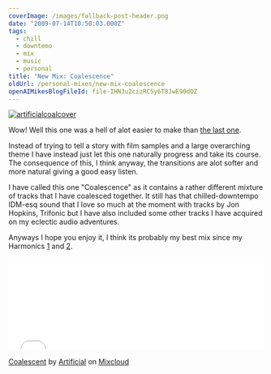 ```yaml
---
coverImage: /images/fallback-post-header.png
date: "2009-07-14T10:50:03.000Z"
tags:
  - chill
  - downtemo
  - mix
  - music
  - personal
title: "New Mix: Coalescence"
oldUrl: /personal-mixes/new-mix-coalescence
openAIMikesBlogFileId: file-IHN3u2cizRC5y6T8JwE90dOZ
---
```


[![artificialcoalcover](https://www.mikecann.blog/wp-content/uploads/2009/07/artificialcoalcover.png "artificialcoalcover")](https://www.mikecann.blog/wp-content/uploads/2009/07/artificialcoalcover.png)

Wow! Well this one was a hell of alot easier to make than [the last one](https://www.mikecann.blog/?p=582).

<!-- more -->

Instead of trying to tell a story with film samples and a large overarching theme I have instead just let this one naturally progress and take its course. The consequence of this, I think anyway, the transitions are alot softer and more natural giving a good easy listen.

I have called this one "Coalescence" as it contains a rather different mixture of tracks that I have coalesced together. It still has that chilled-downtempo IDM-esq sound that I love so much at the moment with tracks by Jon Hopkins, Trifonic but I have also included some other tracks I have acquired on my eclectic audio adventures.

Anyways I hope you enjoy it, I think its probably my best mix since my Harmonics [1](https://www.mikecann.blog/audio/personal-mixes/artificial-harmonics-part-1/) and [2](https://www.mikecann.blog/audio/personal-mixes/artificial-harmonics-part-2/).

<iframe width="100%" height="180" src="//www.mixcloud.com/widget/iframe/?feed=http%3A%2F%2Fwww.mixcloud.com%2Fmikeysee%2Fcoalescent%2F&amp;embed_type=widget_standard&amp;embed_uuid=f00f116f-deea-4d63-bb08-7cea396db50b&amp;hide_tracklist=1&amp;hide_cover=1" frameborder="0"></iframe><div style="clear: both; height: 3px; width: auto;"></div>

[Coalescent](https://www.mixcloud.com/mikeysee/coalescent/?utm_source=widget&utm_medium=web&utm_campaign=base_links&utm_term=resource_link)<span> by </span>[Artificial](https://www.mixcloud.com/mikeysee/?utm_source=widget&utm_medium=web&utm_campaign=base_links&utm_term=profile_link)<span> on </span>[ Mixcloud](https://www.mixcloud.com/?utm_source=widget&utm_medium=web&utm_campaign=base_links&utm_term=homepage_link)

<div style="clear: both; height: 3px; width: auto;"></div>
